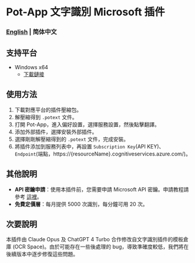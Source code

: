 # Pot-App 文字識別 Microsoft 插件

### [English](./README_EN.md) | 简体中文

## 支持平台
- Windows x64
  - [下載鏈接](https://github.com/omegaduncan/pot-app-recognize-plugin-microsoft/releases/download/v0.0.13/x86_64-pc-windows-msvc.zip)

## 使用方法
1. 下載對應平台的插件壓縮包。
2. 解壓縮得到 `.potext` 文件。
3. 打開 Pot-App，進入偏好設置，選擇服務設置，然後點擊翻譯。
4. 添加外部插件，選擇安裝外部插件。
5. 選擇剛剛解壓縮得到的 `.potext` 文件，完成安裝。
6. 將插件添加到服務列表中，再設置 `Subscription Key`(API KEY)、 `Endpoint`(端點，https://{resourceName}.cognitiveservices.azure.com/)。

## 其他說明
- **API 密鑰申請**：使用本插件前，您需要申請 Microsoft API 密鑰。申請教程請參考 [這裡](https://learn.microsoft.com/en-us/azure/ai-services/computer-vision/quickstarts-sdk/client-library?tabs=windows%2Cvisual-studio&pivots=programming-language-csharp)。
- **免費定價層**：每月提供 5000 次識別，每分鐘可用 20 次。

## 次要說明
本插件由 Claude Opus 及 ChatGPT 4 Turbo 合作修改自文字識別插件的模板倉庫 (OCR Space)。由於可能存在一些後處理的 bug，導致準確度較低，我們將在後續版本中逐步修復這些問題。